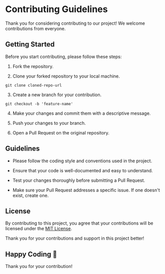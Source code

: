 # Contributing Guidelines

Thank you for considering contributing to our project! We welcome contributions from everyone.

## Getting Started

Before you start contributing, please follow these steps:

1. Fork the repository.

2. Clone your forked repository to your local machine.

```
git clone cloned-repo-url
```

3. Create a new branch for your contribution.

```
git checkout -b 'feature-name'
```

4. Make your changes and commit them with a descriptive message.

5. Push your changes to your branch.

6. Open a Pull Request on the original repository.

## Guidelines

- Please follow the coding style and conventions used in the project.

- Ensure that your code is well-documented and easy to understand.

- Test your changes thoroughly before submitting a Pull Request.

- Make sure your Pull Request addresses a specific issue. If one doesn't exist, create one.

## License

By contributing to this project, you agree that your contributions will be licensed under the [MIT License](LICENSE).

Thank you for your contributions and support in this project better!

## Happy Coding 🚀

Thank you for your contribution!
